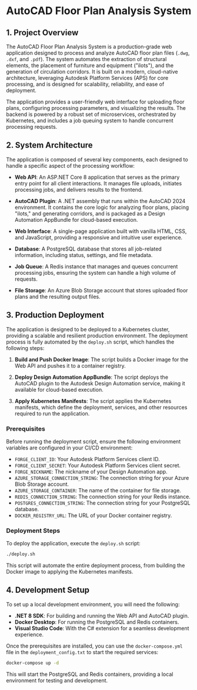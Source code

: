 # AutoCAD Floor Plan Analysis System

## 1. Project Overview

The AutoCAD Floor Plan Analysis System is a production-grade web application designed to process and analyze AutoCAD floor plan files (`.dwg`, `.dxf`, and `.pdf`). The system automates the extraction of structural elements, the placement of furniture and equipment ("ilots"), and the generation of circulation corridors. It is built on a modern, cloud-native architecture, leveraging Autodesk Platform Services (APS) for core processing, and is designed for scalability, reliability, and ease of deployment.

The application provides a user-friendly web interface for uploading floor plans, configuring processing parameters, and visualizing the results. The backend is powered by a robust set of microservices, orchestrated by Kubernetes, and includes a job queuing system to handle concurrent processing requests.

## 2. System Architecture

The application is composed of several key components, each designed to handle a specific aspect of the processing workflow:

- **Web API**: An ASP.NET Core 8 application that serves as the primary entry point for all client interactions. It manages file uploads, initiates processing jobs, and delivers results to the frontend.

- **AutoCAD Plugin**: A .NET assembly that runs within the AutoCAD 2024 environment. It contains the core logic for analyzing floor plans, placing "ilots," and generating corridors, and is packaged as a Design Automation AppBundle for cloud-based execution.

- **Web Interface**: A single-page application built with vanilla HTML, CSS, and JavaScript, providing a responsive and intuitive user experience.

- **Database**: A PostgreSQL database that stores all job-related information, including status, settings, and file metadata.

- **Job Queue**: A Redis instance that manages and queues concurrent processing jobs, ensuring the system can handle a high volume of requests.

- **File Storage**: An Azure Blob Storage account that stores uploaded floor plans and the resulting output files.

## 3. Production Deployment

The application is designed to be deployed to a Kubernetes cluster, providing a scalable and resilient production environment. The deployment process is fully automated by the `deploy.sh` script, which handles the following steps:

1.  **Build and Push Docker Image**: The script builds a Docker image for the Web API and pushes it to a container registry.

2.  **Deploy Design Automation AppBundle**: The script deploys the AutoCAD plugin to the Autodesk Design Automation service, making it available for cloud-based execution.

3.  **Apply Kubernetes Manifests**: The script applies the Kubernetes manifests, which define the deployment, services, and other resources required to run the application.

### Prerequisites

Before running the deployment script, ensure the following environment variables are configured in your CI/CD environment:

- `FORGE_CLIENT_ID`: Your Autodesk Platform Services client ID.
- `FORGE_CLIENT_SECRET`: Your Autodesk Platform Services client secret.
- `FORGE_NICKNAME`: The nickname of your Design Automation app.
- `AZURE_STORAGE_CONNECTION_STRING`: The connection string for your Azure Blob Storage account.
- `AZURE_STORAGE_CONTAINER`: The name of the container for file storage.
- `REDIS_CONNECTION_STRING`: The connection string for your Redis instance.
- `POSTGRES_CONNECTION_STRING`: The connection string for your PostgreSQL database.
- `DOCKER_REGISTRY_URL`: The URL of your Docker container registry.

### Deployment Steps

To deploy the application, execute the `deploy.sh` script:

```bash
./deploy.sh
```

This script will automate the entire deployment process, from building the Docker image to applying the Kubernetes manifests.

## 4. Development Setup

To set up a local development environment, you will need the following:

- **.NET 8 SDK**: For building and running the Web API and AutoCAD plugin.
- **Docker Desktop**: For running the PostgreSQL and Redis containers.
- **Visual Studio Code**: With the C# extension for a seamless development experience.

Once the prerequisites are installed, you can use the `docker-compose.yml` file in the `deployment_config.txt` to start the required services:

```bash
docker-compose up -d
```

This will start the PostgreSQL and Redis containers, providing a local environment for testing and development.